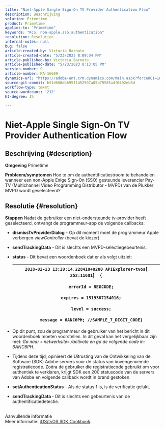 ```yaml
---
title: "Niet-Apple Single Sign-On TV Provider Authentication Flow"
description: Beschrijving
solution: Primetime
product: Primetime
applies-to: "Primetime"
keywords: "KCS, non-apple,sso,authentication"
resolution: Resolution
internal-notes: null
bug: false
article-created-by: Victoria Barnato
article-created-date: "5/23/2023 8:09:04 PM"
article-published-by: Victoria Barnato
article-published-date: "5/23/2023 8:13:05 PM"
version-number: 9
article-number: KA-16609
dynamics-url: "https://adobe-ent.crm.dynamics.com/main.aspx?forceUCI=1&pagetype=entityrecord&etn=knowledgearticle&id=e11dc8a5-a5f9-ed11-8849-6045bd006295"
source-git-commit: b91d688db695f1452597a05a79585adf0492eb8d
workflow-type: tm+mt
source-wordcount: '212'
ht-degree: 1%

---
```


# Niet-Apple Single Sign-On TV Provider Authentication Flow

## Beschrijving {#description}

<b>Omgeving</b>
Primetime


<b>Probleem/symptomen</b>
Hoe te om de authentificatiestroom te behandelen wanneer een non-Apple Enige Sign-On (SSO) gesteunde leverancier Pay-TV (Multichannel Video Programming Distributor - MVPD) van de Plukker MVPD wordt geselecteerd?


## Resolutie {#resolution}

<b>Stappen</b>
Nadat de gebruiker een niet-ondersteunde tv-provider heeft geselecteerd, ontvangt de programmeur-app de volgende callbacks:

- <b>dismissTvProviderDialog</b> - Op dit moment moet de programmeur Apple verbergen *viewController* (bevat de kiezer).
- <b>sendTrackingData</b> - Dit is slechts een MVPD-selectiegebeurtenis.
- <b>status</b> - Dit bevat een woordenboek dat er als volgt uitziet:

   | `2018-02-23 13:29:14.228410+0200 APIExplorer-tvos`[` 252:11681`]`  {`<br><br>`    errorId = REGCODE;`<br><br>`    expires = 1519387154016;`<br><br>`    level = success;`<br><br>`    message = 6ANC6PH; //SAMPLE_7_DIGIT_CODE}` |
   | --- |


- Op dit punt, zou de programmeur de gebruiker van het bericht in dit woordenboek moeten voorstellen. In dit geval kan het vergelijkbaar zijn met: *Ga naar `<` netwerksite`>` /activate en ga de volgende code in: 6ANC6PH*.
- Tijdens deze tijd, opinieert de Uitrusting van de Ontwikkeling van de Software (SDK) Adobe servers voor de status van bovengenoemde registratiecode. Zodra de gebruiker die registratiecode gebruikt om voor authentiek te verklaren, krijgt SDK een 200 statuscode van de servers van Adobe en volgende callback wordt in brand gestoken.


- <b>setAuthenticationStatus</b> - Als de status 1 is, is de verificatie gelukt.


- <b>sendTrackingData </b>- Dit is slechts een gebeurtenis van de authentificatiedetectie.

<br>Aanvullende informatie<br>
Meer informatie: [iOS/tvOS SDK Cookbook](https://experienceleague.adobe.com/docs/primetime/authentication/programmer-integration-guide/accessenabler-sdk/ios-sdk/iostvos-sdk-cookbook.html?lang=en#create_dev).





